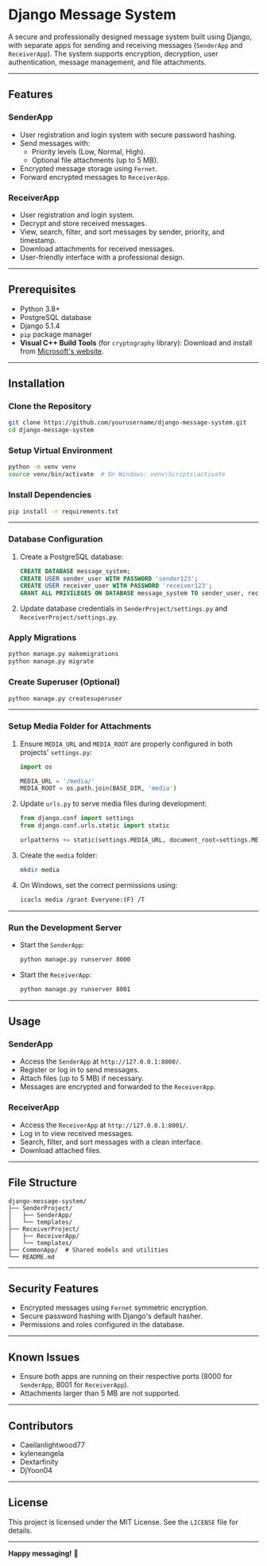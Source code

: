 # Django Message System

A secure and professionally designed message system built using Django, with separate apps for sending and receiving messages (`SenderApp` and `ReceiverApp`). The system supports encryption, decryption, user authentication, message management, and file attachments.

---
## Features

### SenderApp
- User registration and login system with secure password hashing.
- Send messages with:
  - Priority levels (Low, Normal, High).
  - Optional file attachments (up to 5 MB).
- Encrypted message storage using `Fernet`.
- Forward encrypted messages to `ReceiverApp`.

### ReceiverApp
- User registration and login system.
- Decrypt and store received messages.
- View, search, filter, and sort messages by sender, priority, and timestamp.
- Download attachments for received messages.
- User-friendly interface with a professional design.

---
## Prerequisites
- Python 3.8+
- PostgreSQL database
- Django 5.1.4
- `pip` package manager
- **Visual C++ Build Tools** (for `cryptography` library): Download and install from [Microsoft's website](https://visualstudio.microsoft.com/visual-cpp-build-tools/).

---
## Installation

### Clone the Repository
```bash
git clone https://github.com/yourusername/django-message-system.git
cd django-message-system
```

### Setup Virtual Environment
```bash
python -m venv venv
source venv/bin/activate  # On Windows: venv\Scripts\activate
```

### Install Dependencies
```bash
pip install -r requirements.txt
```

---
### Database Configuration
1. Create a PostgreSQL database:
   ```sql
   CREATE DATABASE message_system;
   CREATE USER sender_user WITH PASSWORD 'sender123';
   CREATE USER receiver_user WITH PASSWORD 'receiver123';
   GRANT ALL PRIVILEGES ON DATABASE message_system TO sender_user, receiver_user;
   ```

2. Update database credentials in `SenderProject/settings.py` and `ReceiverProject/settings.py`.

### Apply Migrations
```bash
python manage.py makemigrations
python manage.py migrate
```

### Create Superuser (Optional)
```bash
python manage.py createsuperuser
```

---
### Setup Media Folder for Attachments
1. Ensure `MEDIA_URL` and `MEDIA_ROOT` are properly configured in both projects' `settings.py`:
   ```python
   import os

   MEDIA_URL = '/media/'
   MEDIA_ROOT = os.path.join(BASE_DIR, 'media')
   ```

2. Update `urls.py` to serve media files during development:
   ```python
   from django.conf import settings
   from django.conf.urls.static import static

   urlpatterns += static(settings.MEDIA_URL, document_root=settings.MEDIA_ROOT)
   ```

3. Create the `media` folder:
   ```bash
   mkdir media
   ```

4. On Windows, set the correct permissions using:
   ```bash
   icacls media /grant Everyone:(F) /T
   ```

---
### Run the Development Server
- Start the `SenderApp`:
  ```bash
  python manage.py runserver 8000
  ```
- Start the `ReceiverApp`:
  ```bash
  python manage.py runserver 8001
  ```

---
## Usage

### SenderApp
- Access the `SenderApp` at `http://127.0.0.1:8000/`.
- Register or log in to send messages.
- Attach files (up to 5 MB) if necessary.
- Messages are encrypted and forwarded to the `ReceiverApp`.

### ReceiverApp
- Access the `ReceiverApp` at `http://127.0.0.1:8001/`.
- Log in to view received messages.
- Search, filter, and sort messages with a clean interface.
- Download attached files.

---
## File Structure

```
django-message-system/
├── SenderProject/
│   ├── SenderApp/
│   └── templates/
├── ReceiverProject/
│   ├── ReceiverApp/
│   └── templates/
├── CommonApp/  # Shared models and utilities
└── README.md
```

---
## Security Features
- Encrypted messages using `Fernet` symmetric encryption.
- Secure password hashing with Django's default hasher.
- Permissions and roles configured in the database.

---
## Known Issues
- Ensure both apps are running on their respective ports (8000 for `SenderApp`, 8001 for `ReceiverApp`).
- Attachments larger than 5 MB are not supported.

---
## Contributors
- Caeilanlightwood77
- kyleneangela
- Dextarfinity
- DjYoon04

---
## License
This project is licensed under the MIT License. See the `LICENSE` file for details.

---
**Happy messaging!** 🚀
